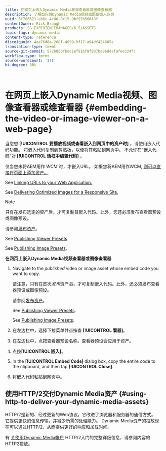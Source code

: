 ```yaml
---
title: 在网页上嵌入Dynamic Media视频查看器或图像查看器
description: 了解如何将Dynamic Media视频或图像嵌入网页
uuid: 6f786521-eb6c-4c80-8c15-9bf97b56818f
contentOwner: Rick Brough
products: SG_EXPERIENCEMANAGER/6.5/ASSETS
topic-tags: dynamic-media
content-type: reference
discoiquuid: 4ae76d8a-208f-4099-9f17-a94df424685e
translation-type: tm+mt
source-git-commit: 572b856fbdd1ef916f8f897ba86ddefafee324fc
workflow-type: tm+mt
source-wordcount: '371'
ht-degree: 30%

---
```



# 在网页上嵌入Dynamic Media视频、图像查看器或维查看器 {#embedding-the-video-or-image-viewer-on-a-web-page}

当您想 **[!UICONTROL 要播放视频或查看嵌入到网页中的资产时]** ，请使用嵌入代码功能。 将嵌入代码复制到剪贴板，以便将其粘贴到网页中。 不允许在“嵌入代码”对 **[!UICONTROL 话框中编辑代码]** 。

仅当您未将AEM用作 _WCM_ 时，才嵌入URL。 如果您将AEM用作WCM, [则可以直接在页面上添加资产。](adding-dynamic-media-assets-to-pages.md)

See [Linking URLs to your Web Application.](linking-urls-to-yourwebapplication.md)

See [Delivering Optimized Images for a Responsive Site.](responsive-site.md)

>[!NOTE]
>
>只有在发布选定的资产后，才可复制其嵌入代码。此外，您还必须发布查看器预设或图像预设。
>
>请参阅[发布资产](publishing-dynamicmedia-assets.md)。
>
>See [Publishing Viewer Presets](managing-viewer-presets.md#publishing-viewer-presets).
>
>See [Publishing Image Presets](managing-image-presets.md#publishing-image-presets).

**在网页上嵌入Dynamic Media视频查看器或图像查看器**

1. Navigate to the *published* video or image asset whose embed code you want to copy.

   请注意，只有在首次&#x200B;*发布*&#x200B;资产&#x200B;*后*，才可复制嵌入代码。此外，还必须发布查看器预设或图像预设。

   请参阅[发布资产](publishing-dynamicmedia-assets.md)。

   See [Publishing Viewer Presets](managing-viewer-presets.md#publishing-viewer-presets).

   See [Publishing Image Presets](managing-image-presets.md#publishing-image-presets).

1. 在左边栏中，选择下拉菜单并点按查 **[!UICONTROL 看器]**。
1. 在左边栏中，点按查看器预设名称。查看器预设会应用于资产。
1. 点按&#x200B;**[!UICONTROL 嵌入]**。
1. In the **[!UICONTROL Embed Code]** dialog box, copy the entire code to the clipboard, and then tap **[!UICONTROL Close]**.
1. 将嵌入代码粘贴到网页中。

## 使用HTTP/2交付Dynamic Media资产 {#using-http-to-deliver-your-dynamic-media-assets}

HTTP/2是新的、经过更新的Web协议，它改进了浏览器和服务器的通信方式。 它提供更快的信息传输，并减少所需的处理能力。 Dynamic Media资产的投放现在可以通过HTTP/2，从而提供更好的响应和加载时间。

有 [关使用Dynamic Media帐户](http2.md) HTTP/2入门的完整详细信息，请参阅内容的HTTP2投放。
